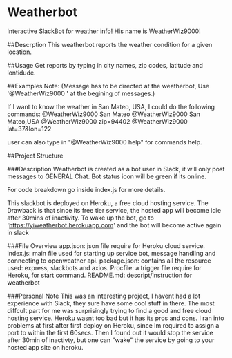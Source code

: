 # Weatherbot
Interactive SlackBot for weather info!
His name is WeatherWiz9000!

##Descrption
This weatherbot reports the weather condition for a given location.

##Usage
Get reports by typing in city names, zip codes, latitude and lontidude.

##Examples 
Note: (Message has to be directed at the weatherbot,
Use '@WeatherWiz9000 ' at the begining of messages.)

If I want to know the weather in San Mateo, USA, I could do the following commands:
@WeatherWiz9000 San Mateo
@WeatherWiz9000 San Mateo,USA
@WeatherWiz9000 zip=94402
@WeatherWiz9000 lat=37&lon=122

user can also type in "@WeatherWiz9000 help" for commands help.

##Project Structure

###Description
Weatherbot is created as a bot user in Slack, it will only post messages to GENERAL Chat.
Bot status icon will be green if its online.

For code breakdown go inside index.js for more details.

This slackbot is deployed on Heroku, a free cloud hosting service.
The Drawback is that since its free tier service, the hosted app will become idle after 30mins of inactivity.
To wake up the bot, go to 'https://yiweatherbot.herokuapp.com' and the bot will become active again in slack

###File Overview
app.json: json file require for Heroku cloud service.
index.js: main file used for starting up service bot, message handling and connecting to openweather api.
package.json: contains all the resource used: express, slackbots and axios.
Procfile: a trigger file require for Heroku, for start command.
README.md: descript/instruction for weatherbot

###Personal Note
This was an interesting project, I havent had a lot experience with Slack, they sure have some cool stuff in there.
The most diffcult part for me was surprisingly trying to find a good and free cloud hosting service. Heroku wasnt too bad
but it has its pros and cons. I ran into problems at first after first deploy on Heroku, since Im required to assign a port
to within the first 60secs. Then I found out it would stop the service after 30min of inactivty, but one can "wake" the service 
by going to your hosted app site on heroku. 